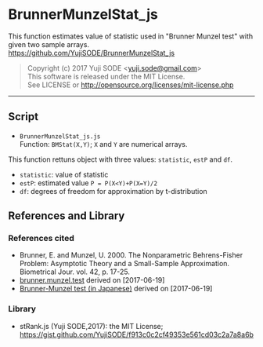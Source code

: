 # BrunnerMunzelStat_js
This function estimates value of statistic used in "Brunner Munzel test" with given two sample arrays.  
https://github.com/YujiSODE/BrunnerMunzelStat_js

>Copyright (c) 2017 Yuji SODE \<yuji.sode@gmail.com\>  
>This software is released under the MIT License.  
>See LICENSE or http://opensource.org/licenses/mit-license.php
______

## Script
- `BrunnerMunzelStat_js.js`  
  Function: `BMStat(X,Y)`; `X` and `Y` are numerical arrays.

This function rettuns object with three values: `statistic`, `estP` and `df`.
- `statistic`: value of statistic
- `estP`: estimated value `P = P(X<Y)+P(X=Y)/2`
- `df`: degrees of freedom for approximation by t-distribution

## References and Library
### References cited
- Brunner, E. and Munzel, U. 2000. The Nonparametric Behrens-Fisher Problem: Asymptotic Theory and a Small-Sample Approximation. Biometrical Jour. vol. 42, p. 17-25.
- [brunner.munzel.test](https://www.rdocumentation.org/packages/lawstat/versions/3.1/topics/brunner.munzel.test) derived on [2017-06-19]
- [Brunner-Munzel test \(in Japanese\)](https://oku.edu.mie-u.ac.jp/~okumura/stat/brunner-munzel.html) derived on [2017-06-19]
### Library
- stRank.js (Yuji SODE,2017): the MIT License; https://gist.github.com/YujiSODE/f913c0c2cf49353e561cd03c2a7a8a6b
